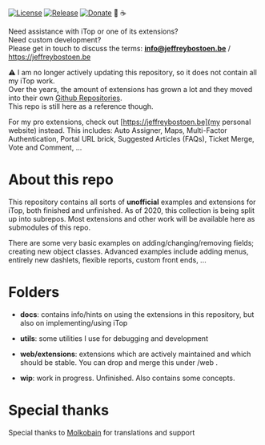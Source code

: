 
[![License](https://img.shields.io/github/license/jbostoen/iTop-custom-extensions)](https://github.com/jbostoen/iTop-custom-extensions/blob/master/license.md)
[![Release](https://img.shields.io/github/release/jbostoen/iTop-custom-extensions)](https://github.com/jbostoen/iTop-custom-extensions/releases)
[![Donate](https://img.shields.io/badge/Donate-PayPal-green.svg)](https://www.paypal.me/jbostoen)
🍻 ☕


Need assistance with iTop or one of its extensions?  
Need custom development?  
Please get in touch to discuss the terms: **info@jeffreybostoen.be** / https://jeffreybostoen.be

⚠️ I am no longer actively updating this repository, so it does not contain all my iTop work.  
Over the years, the amount of extensions has grown a lot and they moved into their own [Github Repositories](https://github.com/jbostoen?tab=repositories&q=itop&type=&language=&sort=).  
This repo is still here as a reference though.

For my pro extensions, check out [https://jeffreybostoen.be](my personal website) instead. 
This includes: Auto Assigner, Maps, Multi-Factor Authentication, Portal URL brick, Suggested Articles (FAQs), Ticket Merge, Vote and Comment, ...


# About this repo


This repository contains all sorts of **unofficial** examples and extensions for iTop, both finished and unfinished.
As of 2020, this collection is being split up into subrepos. Most extensions and other work will be available here as submodules of this repo.

There are some very basic examples on adding/changing/removing fields; creating new object classes. 
Advanced examples include adding menus, entirely new dashlets, flexible reports, custom front ends, ...

# Folders
* **docs**: contains info/hints on using the extensions in this repository, but also on implementing/using iTop
* **utils**: some utilities I use for debugging and development
* **web/extensions**: extensions which are actively maintained and which should be stable. You can drop and merge this under <iTop folder>/web .

* **wip**: work in progress. Unfinished. Also contains some concepts.



# Special thanks
Special thanks to [Molkobain](https://github.com/Molkobain) for translations and support

